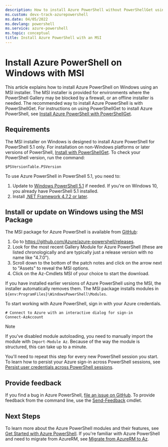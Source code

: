 ```yaml
---
description: How to install Azure PowerShell without PowerShellGet using an MSI
ms.custom: devx-track-azurepowershell
ms.date: 04/05/2022
ms.devlang: powershell
ms.service: azure-powershell
ms.topic: conceptual
title: Install Azure PowerShell with an MSI
---
```


# Install Azure PowerShell on Windows with MSI

This article explains how to install Azure PowerShell on Windows using an MSI installer. The MSI
installer is provided for environments where the PowerShell Gallery may be blocked by a firewall, or
an offline installer is needed. The recommended way to install Azure PowerShell is with
PowerShellGet. For instructions on using PowerShellGet to install Azure PowerShell, see
[Install Azure PowerShell with PowerShellGet](install-az-ps.md).

## Requirements

The MSI installer on Windows is designed to install Azure PowerShell for PowerShell 5.1 only. For
installation on non-Windows platforms or later versions of PowerShell,
[Install with PowerShellGet](install-az-ps.md). To check your PowerShell version, run the command:

```powershell-interactive
$PSVersionTable.PSVersion
```

To use Azure PowerShell in PowerShell 5.1, you need to:

1. Update to [Windows PowerShell 5.1](/powershell/scripting/windows-powershell/install/installing-windows-powershell#upgrading-existing-windows-powershell)
   if needed. If you're on Windows 10, you already have PowerShell 5.1 installed.
2. Install [.NET Framework 4.7.2 or later](/dotnet/framework/install).

## Install or update on Windows using the MSI Package

The MSI package for Azure PowerShell is available from
[GitHub](https://github.com/Azure/azure-powershell/releases):

1. Go to https://github.com/Azure/azure-powershell/releases.
1. Look for the most recent Gallery Module for Azure PowerShell (these are listed chronologically
   and are typically just a release version with no name like "4.7.0").
1. Scroll down to the bottom of the patch notes and click on the arrow next to "Assets" to reveal
   the MSI options.
1. Click on the Az-Cmdlets MSI of your choice to start the download.

If you have installed earlier versions of Azure PowerShell using the MSI, the installer
automatically removes them. The MSI package installs modules in
`${env:ProgramFiles}\WindowsPowerShell\Modules`.

To start working with Azure PowerShell, sign in with your Azure credentials.

```powershell-interactive
# Connect to Azure with an interactive dialog for sign-in
Connect-AzAccount
```

> [!NOTE]
> If you've disabled module autoloading, you need to manually import the module with
> `Import-Module Az`. Because of the way the module is structured, this can take up to a minute.

You'll need to repeat this step for every new PowerShell session you start. To learn how to persist
your Azure sign-in across PowerShell sessions, see
[Persist user credentials across PowerShell sessions](context-persistence.md).

## Provide feedback

If you find a bug in Azure PowerShell,
[file an issue on GitHub](https://github.com/Azure/azure-powershell/issues). To provide feedback
from the command line, use the [Send-Feedback](/powershell/module/az.accounts/send-feedback) cmdlet.

## Next Steps

To learn more about the Azure PowerShell modules and their features, see
[Get Started with Azure PowerShell](get-started-azureps.md). If you're familiar with Azure
PowerShell and need to migrate from AzureRM, see
[Migrate from AzureRM to Az](migrate-from-azurerm-to-az.md).
